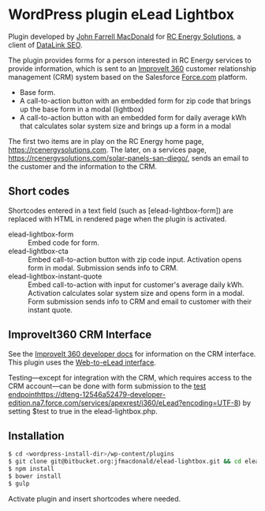 # WordPress plugin eLead Lightbox

Plugin developed by [John Farrell MacDonald](https://jfmacdonald.com) for [RC Energy Solutions](https://rcenergysolutions.com),
a client of [DataLink SEO](http://datalinkseo.com).

The plugin provides forms for a person interested in RC Energy services to provide information, which is sent to 
an [ImproveIt 360](https://www.improveit360.com/) customer relationship management (CRM) system based on the Salesforce
[Force.com](https://www.salesforce.com/products/platform/products/force/) platform.

- Base form.
- A call-to-action button with an embedded form for zip code that brings up the base form in a modal (lightbox)
- A call-to-action button with an embedded form for daily average kWh that calculates solar system size and brings
  up a form in a modal
  
The first two items are in play on the RC Energy home page, https://rcenergysolutions.com. The later, on a services page,
https://rcenergysolutions.com/solar-panels-san-diego/, sends an email to the customer and the information to the CRM.

## Short codes

Shortcodes entered in a text field (such as [elead-lightbox-form]) are replaced with HTML in rendered page when the plugin is activated.

<dl>
<dt> elead-lightbox-form </dt>
<dd> Embed code for form.</dd>
<dt> elead-lightbox-cta </dt>
<dd> Embed call-to-action button with zip code input. Activation opens form in modal. Submission sends info to CRM. </dd>
<dt> elead-lightbox-instant-quote </dt>
<dd> Embed call-to-action with input for customer's average daily kWh. Activation calculates solar system size and 
    opens form in a modal. Form submission sends info to CRM and email to customer with their instant quote. </dd>
</dl>

## ImproveIt360 CRM Interface

See the [ImproveIt 360 developer docs](http://developers.improveit360.com/) for information on the CRM interface. This 
plugin uses the [Web-to-eLead interface](http://developers.improveit360.com/i360-web-to-lead).

Testing&mdash;except for integration with the CRM, which requires access to the CRM account&mdash;can be done with 
form submission to the 
[test endpoint]()https://dteng-12546a52479-developer-edition.na7.force.com/services/apexrest/i360/eLead?encoding=UTF-8)
by setting $test to true in the elead-lightbox.php.

## Installation

```bash
$ cd <wordpress-install-dir>/wp-content/plugins
$ git clone git@bitbucket.org:jfmacdonald/elead-lightbox.git && cd elead-lightbox
$ npm install
$ bower install
$ gulp
```
Activate plugin and insert shortcodes where needed. 



